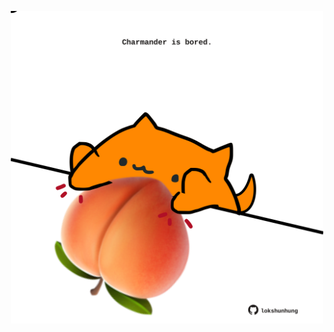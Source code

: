 <!-- built at 16/01/2022, 22:01:04 UTC -->
<p align="center">
  <img width="500" height="500" src="./ReadmeImage.svg">
</p>
